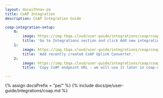 ```yaml
---
layout: docwithnav-pe
title: CoAP Integration
description: CoAP Integration Guide 

coap-integration-setup:
    0:
        image: https://img.tbqa.cloud/user-guide/integrations/coap/coap-integration-setup-1-pe.png
        title: 'Go to Integrations section and click Add new integration button. Name it CoAP Integration, select type COAP.'
    1:
        image: https://img.tbqa.cloud/user-guide/integrations/coap/coap-integration-setup-2-pe.png
        title: 'Add recently created CoAP Uplink Converter.'
    2:
        image: https://img.tbqa.cloud/user-guide/integrations/coap/coap-integration-setup-3-pe.png
        title: 'Copy CoAP endpoint URL - we will use it later in coap-client for testing CoAP Integration. Click "Add" to create an integration.'

---
```

{% assign docsPrefix = "pe/" %}
{% include docs/pe/user-guide/integrations/coap.md %}
